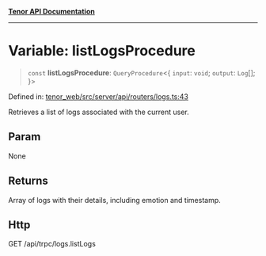 [**Tenor API Documentation**](../../README.md)

***

# Variable: listLogsProcedure

> `const` **listLogsProcedure**: `QueryProcedure`\<\{ `input`: `void`; `output`: `Log`[]; \}\>

Defined in: [tenor\_web/src/server/api/routers/logs.ts:43](https://github.com/Apantli/Tenor/blob/551fcec623199ab0ac9668d926e7d67c9012d18e/tenor_web/src/server/api/routers/logs.ts#L43)

Retrieves a list of logs associated with the current user.

## Param

None

## Returns

Array of logs with their details, including emotion and timestamp.

## Http

GET /api/trpc/logs.listLogs
